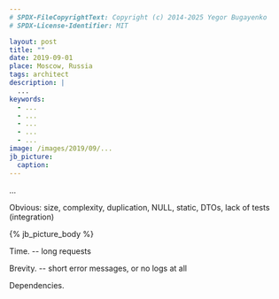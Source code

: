 ```yaml
---
# SPDX-FileCopyrightText: Copyright (c) 2014-2025 Yegor Bugayenko
# SPDX-License-Identifier: MIT

layout: post
title: ""
date: 2019-09-01
place: Moscow, Russia
tags: architect
description: |
  ...
keywords:
  - ...
  - ...
  - ...
  - ...
  - ...
image: /images/2019/09/...
jb_picture:
  caption:
---
```


...

Obvious: size, complexity, duplication, NULL, static, DTOs, lack of tests (integration)

<!--more-->

{% jb_picture_body %}

Time. -- long requests

Brevity. -- short error messages, or no logs at all

Dependencies.
